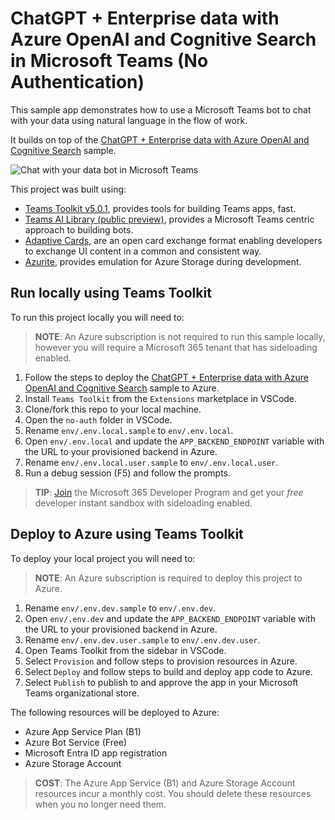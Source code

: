 # ChatGPT + Enterprise data with Azure OpenAI and Cognitive Search in Microsoft Teams (No Authentication)

This sample app demonstrates how to use a Microsoft Teams bot to chat with your data using natural language in the flow of work.

It builds on top of the [ChatGPT + Enterprise data with Azure OpenAI and Cognitive Search](https://github.com/Azure-Samples/azure-search-openai-demo) sample.

![Chat with your data bot in Microsoft Teams](../assets/bot.png)

This project was built using: 

- [Teams Toolkit v5.0.1](https://marketplace.visualstudio.com/items?itemName=TeamsDevApp.ms-teams-vscode-extension), provides tools for building Teams apps, fast.
- [Teams AI Library (public preview)](https://www.npmjs.com/package/@microsoft/teams-ai), provides a Microsoft Teams centric approach to building bots.
- [Adaptive Cards](https://adaptivecards.io), are an open card exchange format enabling developers to exchange UI content in a common and consistent way.
- [Azurite](https://www.npmjs.com/package/azurite), provides emulation for Azure Storage during development.

## Run locally using Teams Toolkit

To run this project locally you will need to:

> **NOTE**: An Azure subscription is not required to run this sample locally, however you will require a Microsoft 365 tenant that has sideloading enabled.

1. Follow the steps to deploy the [ChatGPT + Enterprise data with Azure OpenAI and Cognitive Search](https://github.com/Azure-Samples/azure-search-openai-demo#getting-started) sample to Azure.
1. Install `Teams Toolkit` from the `Extensions` marketplace in VSCode.
1. Clone/fork this repo to your local machine.
1. Open the `no-auth` folder in VSCode.
1. Rename `env/.env.local.sample` to `env/.env.local`.
1. Open `env/.env.local` and update the `APP_BACKEND_ENDPOINT` variable with the URL to your provisioned backend in Azure.
1. Rename `env/.env.local.user.sample` to `env/.env.local.user`.
1. Run a debug session (F5) and follow the prompts.

> **TIP**: [Join](https://developer.microsoft.com/microsoft-365/dev-program?WT.mc_id=m365-00000-garrytrinder) the Microsoft 365 Developer Program and get your _free_ developer instant sandbox with sideloading enabled.

## Deploy to Azure using Teams Toolkit

To deploy your local project you will need to:

> **NOTE**: An Azure subscription is required to deploy this project to Azure.

1. Rename `env/.env.dev.sample` to `env/.env.dev`.
1. Open `env/.env.dev` and update the `APP_BACKEND_ENDPOINT` variable with the URL to your provisioned backend in Azure.
1. Rename `env/.env.dev.user.sample` to `env/.env.dev.user`.
1. Open Teams Toolkit from the sidebar in VSCode.
1. Select `Provision` and follow steps to provision resources in Azure.
1. Select `Deploy` and follow steps to build and deploy app code to Azure.
1. Select `Publish` to publish to and approve the app in your Microsoft Teams organizational store.

The following resources will be deployed to Azure:

- Azure App Service Plan (B1)
- Azure Bot Service (Free)
- Microsoft Entra ID app registration
- Azure Storage Account

> **COST**: The Azure App Service (B1) and Azure Storage Account resources incur a monthly cost. You should delete these resources when you no longer need them.
